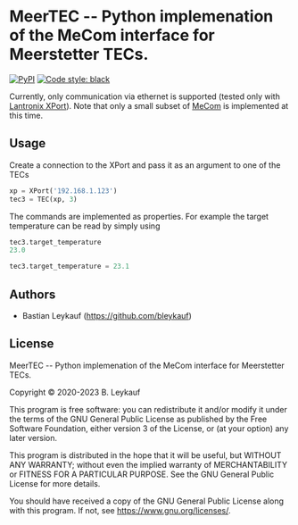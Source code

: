 # MeerTEC -- Python implemenation of the MeCom interface for Meerstetter TECs.

<!---
[![Conda](https://img.shields.io/conda/v/conda-forge/meer_tec?color=blue&label=conda-forge)](https://anaconda.org/conda-forge/meer_tec)
[![Build Status](https://travis-ci.com/bleykauf/meer_tec.svg?branch=main)](https://travis-ci.com/bleykauf/meer_tec)
[![Documentation Status](https://readthedocs.org/projects/meer_tec/badge/?version=latest)](https://meer_tec.readthedocs.io/en/latest/?badge=latest)
[![Coverage Status](https://coveralls.io/repos/github/bleykauf/meer_tec/badge.svg?branch=main)](https://coveralls.io/github/bleykauf/meer_tec?branch=main)
-->
[![PyPI](https://img.shields.io/pypi/v/meer_tec?color=blue)](https://pypi.org/project/meer_tec/)
[![Code style: black](https://img.shields.io/badge/code%20style-black-000000.svg)](https://github.com/psf/black)

Currently, only communication via ethernet is supported (tested only with [Lantronix XPort](https://www.lantronix.com/products/xport/)).
Note that only a small subset of [MeCom](https://www.meerstetter.ch/customer-center/compendium/64-tec-controller-remote-control) is implemented at this time.

## Usage

Create a connection to the XPort and pass it as an argument to one of the TECs

```python
xp = XPort('192.168.1.123')
tec3 = TEC(xp, 3)
```

The commands are implemented as properties. For example the target temperature
can be read by simply using

```python
tec3.target_temperature
23.0

tec3.target_temperature = 23.1
```



## Authors

-   Bastian Leykauf (<https://github.com/bleykauf>)

## License

MeerTEC -- Python implemenation of the MeCom interface for Meerstetter TECs.

Copyright © 2020-2023 B. Leykauf

This program is free software: you can redistribute it and/or modify it under the terms of the GNU General Public License as published by the Free Software Foundation, either version 3 of the License, or (at your option) any later version.

This program is distributed in the hope that it will be useful, but WITHOUT ANY WARRANTY; without even the implied warranty of MERCHANTABILITY or FITNESS FOR A PARTICULAR PURPOSE. See the GNU General Public License for more details.

You should have received a copy of the GNU General Public License along with this program. If not, see <https://www.gnu.org/licenses/>.
